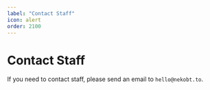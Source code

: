```yaml
---
label: "Contact Staff"
icon: alert
order: 2100
---
```

# Contact Staff

If you need to contact staff, please send an email to `hello@nekobt.to`.